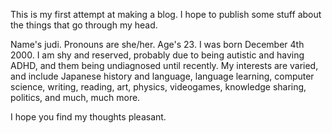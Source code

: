 This is my first attempt at making a blog. I hope to publish some stuff about the things that go through my head.

Name's judi. Pronouns are she/her. Age's 23. I was born December 4th 2000. I am shy and reserved, probably due to being autistic and having ADHD, and them being undiagnosed until recently. My interests are varied, and include Japanese history and language, language learning, computer science, writing, reading, art, physics, videogames, knowledge sharing, politics, and much, much more.

I hope you find my thoughts pleasant.
